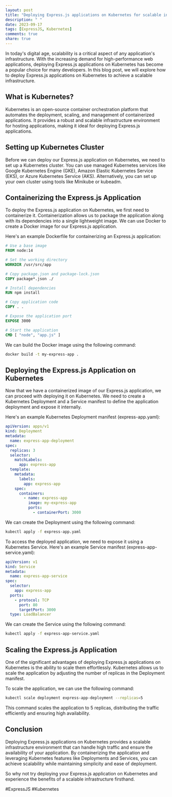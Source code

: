 ```yaml
---
layout: post
title: "Deploying Express.js applications on Kubernetes for scalable infrastructure"
description: " "
date: 2023-09-17
tags: [ExpressJS, Kubernetes]
comments: true
share: true
---
```


In today's digital age, scalability is a critical aspect of any application's infrastructure. With the increasing demand for high-performance web applications, deploying Express.js applications on Kubernetes has become a popular choice for many developers. In this blog post, we will explore how to deploy Express.js applications on Kubernetes to achieve a scalable infrastructure.

## What is Kubernetes?

Kubernetes is an open-source container orchestration platform that automates the deployment, scaling, and management of containerized applications. It provides a robust and scalable infrastructure environment for hosting applications, making it ideal for deploying Express.js applications.

## Setting up Kubernetes Cluster

Before we can deploy our Express.js application on Kubernetes, we need to set up a Kubernetes cluster. You can use managed Kubernetes services like Google Kubernetes Engine (GKE), Amazon Elastic Kubernetes Service (EKS), or Azure Kubernetes Service (AKS). Alternatively, you can set up your own cluster using tools like Minikube or kubeadm.

## Containerizing the Express.js Application

To deploy the Express.js application on Kubernetes, we first need to containerize it. Containerization allows us to package the application along with its dependencies into a single lightweight image. We can use Docker to create a Docker image for our Express.js application.

Here's an example Dockerfile for containerizing an Express.js application:

```Dockerfile
# Use a base image
FROM node:14

# Set the working directory
WORKDIR /usr/src/app

# Copy package.json and package-lock.json
COPY package*.json ./

# Install dependencies
RUN npm install

# Copy application code
COPY . .

# Expose the application port
EXPOSE 3000

# Start the application
CMD [ "node", "app.js" ]
```

We can build the Docker image using the following command:
```bash
docker build -t my-express-app .
```

## Deploying the Express.js Application on Kubernetes

Now that we have a containerized image of our Express.js application, we can proceed with deploying it on Kubernetes. We need to create a Kubernetes Deployment and a Service manifest to define the application deployment and expose it internally.

Here's an example Kubernetes Deployment manifest (express-app.yaml):

```yaml
apiVersion: apps/v1
kind: Deployment
metadata:
  name: express-app-deployment
spec:
  replicas: 3
  selector:
    matchLabels:
      app: express-app
  template:
    metadata:
      labels:
        app: express-app
    spec:
      containers:
        - name: express-app
          image: my-express-app
          ports:
            - containerPort: 3000
```

We can create the Deployment using the following command:
```bash
kubectl apply -f express-app.yaml
```

To access the deployed application, we need to expose it using a Kubernetes Service. Here's an example Service manifest (express-app-service.yaml):

```yaml
apiVersion: v1
kind: Service
metadata:
  name: express-app-service
spec:
  selector:
    app: express-app
  ports:
    - protocol: TCP
      port: 80
      targetPort: 3000
  type: LoadBalancer
```

We can create the Service using the following command:
```bash
kubectl apply -f express-app-service.yaml
```

## Scaling the Express.js Application

One of the significant advantages of deploying Express.js applications on Kubernetes is the ability to scale them effortlessly. Kubernetes allows us to scale the application by adjusting the number of replicas in the Deployment manifest.

To scale the application, we can use the following command:
```bash
kubectl scale deployment express-app-deployment --replicas=5
```

This command scales the application to 5 replicas, distributing the traffic efficiently and ensuring high availability.

## Conclusion

Deploying Express.js applications on Kubernetes provides a scalable infrastructure environment that can handle high traffic and ensure the availability of your application. By containerizing the application and leveraging Kubernetes features like Deployments and Services, you can achieve scalability while maintaining simplicity and ease of deployment.

So why not try deploying your Express.js application on Kubernetes and experience the benefits of a scalable infrastructure firsthand.

#ExpressJS #Kubernetes
